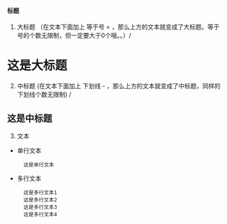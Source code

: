 #### 标题
1. 大标题 （在文本下面加上 等于号 = ，那么上方的文本就变成了大标题。等于号的个数无限制，但一定要大于0个哦。。）/<br>

这是大标题
====
2. 中标题  (在文本下面加上 下划线 - ，那么上方的文本就变成了中标题，同样的 下划线个数无限制) /<br>

这是中标题 
----- 

3. 文本
* 单行文本

        这是单行文本

* 多行文本

        这是多行文本1
        这是多行文本2
        这是多行文本3
        这是多行文本4
